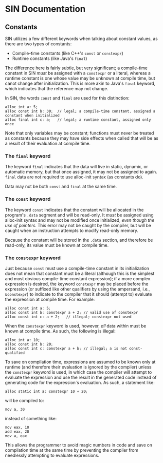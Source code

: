 # SIN Documentation
## Constants

SIN utilizes a few different keywords when talking about constant values, as there are two types of constants:

* Compile-time constants (like C++'s ```const``` or ```constexpr```)
* Runtime constants (like Java's ```final```)

The difference here is fairly subtle, but very significant; a compile-time constant in SIN *must* be assigned with a ```constexpr``` or a literal, whereas a runtime constant is one whose value may be unknown at compile time, but canot change after initialization. This is more akin to Java's ```final``` keyword, which indicates that the reference may not change.

In SIN, the words ```const``` and ```final``` are used for this distinction:

    alloc int a: 5;
    alloc const int b: 30;  // legal; a compile-time constant, assigned a constant when initialized
    alloc final int c: a;   // legal; a runtime constant, assigned only once

Note that only variables may be constant; functions must never be treated as constants because they may have side effects when called that will be as a result of their evaluation at compile time.

### The ```final``` keyword

The keyword ```final``` indicates that the data will live in static, dynamic, or automatic memory, but that once assigned, it may not be assigned to again. ```final``` data are not required to use alloc-init syntax (as constants do).

Data may not be both ```const``` and ```final``` at the same time.

### The ```const``` keyword

The keyword ```const``` indicates that the constant will be allocated in the program's ```.data``` segment and will be read-only. It *must* be assigned using alloc-init syntax and may not be modified once initialized, *even though the use of pointers.* This error may not be caught by the compiler, but will be caught when an instruction attempts to modify read-only memory.

Because the constant will be stored in the ```.data``` section, and therefore be read-only, its value must be known at compile time.

### The ```constexpr``` keyword

Just because ```const``` must use a compile-time constant in its initialization does not mean that constant must be a literal (although this is the simplest and most obvious compile-time constant expression); if a more complex expression is desired, the keyword ```constexpr``` may be placed before the expression (or suffixed like other qualifiers by using the ampersand, i.e., ```&constexpr```) to indicate to the compiler that it should (attempt to) evaluate the expression at compile time. For example:

    alloc const int a: 5;
    alloc const int b: constexpr a + 2; // valid use of constexpr
    alloc const int c: a + 2;   // illegal; constexpr not used

When the ```constexpr``` keyword is used, however, *all* data within must be known at compile time. As such, the following is illegal:

    alloc int a: 10;
    alloc const int b: 20;
    alloc const int c: constexpr a + b; // illegal; a is not const-qualified

To save on compilation time, expressions are assumed to be known only at runtime (and therefore their evaluation is ignored by the compiler) unless the ```constexpr``` keyword is used, in which case the compiler will attempt to evaluate the expression and use the result in the generated code instead of generating code for the expression's evaluation. As such, a statement like:

    alloc static int a: constexpr 10 + 20;

will be compiled to:

    mov a, 30    

instead of something like:

    mov eax, 10
    add eax, 20
    mov a, eax

This allows the programmer to avoid magic numbers in code and save on compilation time at the same time by preventing the compiler from needlessly attempting to evaluate expressions.
